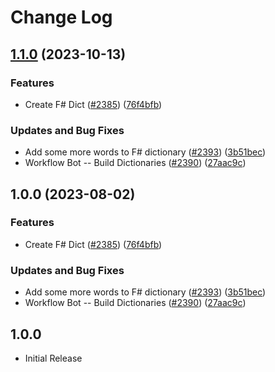 # Change Log

## [1.1.0](https://github.com/kevintraver/cspell-dicts/compare/@cspell/dict-fsharp-v1.0.0...@cspell/dict-fsharp@1.1.0) (2023-10-13)


### Features

* Create F# Dict ([#2385](https://github.com/kevintraver/cspell-dicts/issues/2385)) ([76f4bfb](https://github.com/kevintraver/cspell-dicts/commit/76f4bfbb1cebb25d2ac34958117589fc99cc098e))


### Updates and Bug Fixes

* Add some more words to F# dictionary ([#2393](https://github.com/kevintraver/cspell-dicts/issues/2393)) ([3b51bec](https://github.com/kevintraver/cspell-dicts/commit/3b51bec973cd356c3c1f4d6096a55c7a9414548b))
* Workflow Bot -- Build Dictionaries ([#2390](https://github.com/kevintraver/cspell-dicts/issues/2390)) ([27aac9c](https://github.com/kevintraver/cspell-dicts/commit/27aac9c0835a1e3e4b22d634e52939e5647eb0be))

## 1.0.0 (2023-08-02)


### Features

* Create F# Dict ([#2385](https://github.com/streetsidesoftware/cspell-dicts/issues/2385)) ([76f4bfb](https://github.com/streetsidesoftware/cspell-dicts/commit/76f4bfbb1cebb25d2ac34958117589fc99cc098e))


### Updates and Bug Fixes

* Add some more words to F# dictionary ([#2393](https://github.com/streetsidesoftware/cspell-dicts/issues/2393)) ([3b51bec](https://github.com/streetsidesoftware/cspell-dicts/commit/3b51bec973cd356c3c1f4d6096a55c7a9414548b))
* Workflow Bot -- Build Dictionaries ([#2390](https://github.com/streetsidesoftware/cspell-dicts/issues/2390)) ([27aac9c](https://github.com/streetsidesoftware/cspell-dicts/commit/27aac9c0835a1e3e4b22d634e52939e5647eb0be))

## 1.0.0

- Initial Release
